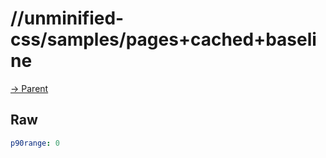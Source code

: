 
# //unminified-css/samples/pages+cached+baseline

[→ Parent](../..)


## Raw


```yaml
p90range: 0

```


